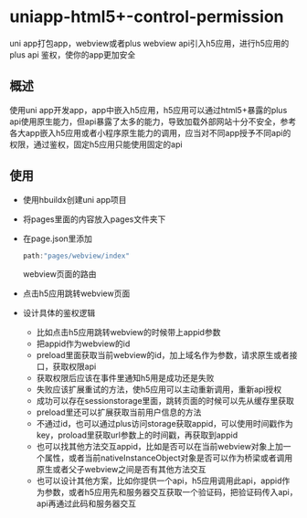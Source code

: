 # uniapp-html5+-control-permission
uni app打包app，webview或者plus webview api引入h5应用，进行h5应用的plus api 鉴权，使你的app更加安全



## **概述**

使用uni app开发app，app中嵌入h5应用，h5应用可以通过html5+暴露的plus api使用原生能力，但api暴露了太多的能力，导致加载外部网站十分不安全，参考各大app嵌入h5应用或者小程序原生能力的调用，应当对不同app授予不同api的权限，通过鉴权，固定h5应用只能使用固定的api



## 使用

- 使用hbuildx创建uni app项目

- 将pages里面的内容放入pages文件夹下

- 在page.json里添加

  ```javascript
  path:"pages/webview/index"
  ```

  webview页面的路由

- 点击h5应用跳转webview页面

- 设计具体的鉴权逻辑

  - 比如点击h5应用跳转webview的时候带上appid参数
  - 把appid作为webview的id
  - preload里面获取当前webview的id，加上域名作为参数，请求原生或者接口，获取权限api
  - 获取权限后应该在事件里通知h5用是成功还是失败
  - 失败应该扩展重试的方法，使h5应用可以主动重新调用，重新api授权
  - 成功可以存在sessionstorage里面，跳转页面的时候可以先从缓存里获取
  - preload里还可以扩展获取当前用户信息的方法
  - 不通过id，也可以通过plus访问storage获取appid，可以使用时间戳作为key，proload里获取url参数上的时间戳，再获取到appid
  - 也可以找其他方法交互appid，比如是否可以在当前webview对象上加一个属性，或者当前nativeInstanceObject对象是否可以作为桥梁或者调用原生或者父子webview之间是否有其他方法交互
  - 也可以设计其他方案，比如你提供一个api，h5应用调用此api，appid作为参数，或者h5应用先和服务器交互获取一个验证码，把验证码传入api，api再通过此码和服务器交互
